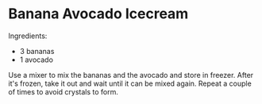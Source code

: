# Banana Avocado Icecream

Ingredients:

- 3 bananas
- 1 avocado

Use a mixer to mix the bananas and the avocado and store in freezer. After it's frozen, take it out and wait until it can be mixed again. Repeat a couple of times to avoid crystals to form.
